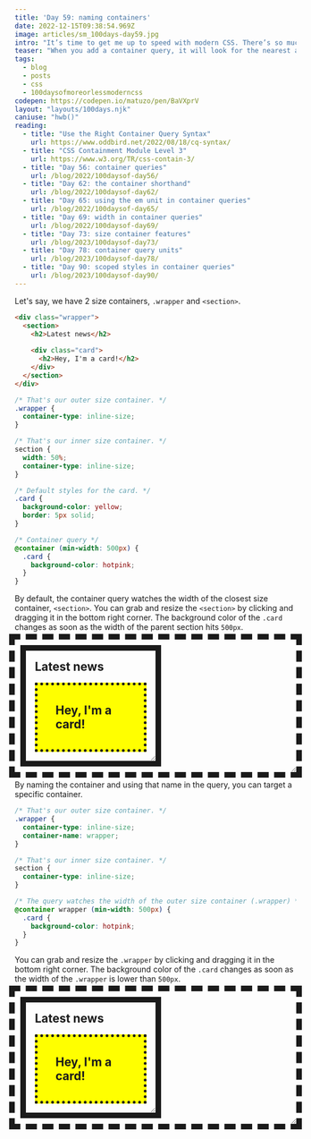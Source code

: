 ```yaml
---
title: 'Day 59: naming containers'
date: 2022-12-15T09:38:54.969Z
image: articles/sm_100days-day59.jpg
intro: "It’s time to get me up to speed with modern CSS. There’s so much new in CSS that I know too little about. To change that I’ve started [#100DaysOfMoreOrLessModernCSS](/blog/2022/100-days-of-more-or-less-modern-css/). Why more or less modern CSS? Because some topics will be about cutting-edge features, while other stuff has been around for quite a while already, but I just have little to no experience with it."
teaser: "When you add a container query, it will look for the nearest ancestor container, by default. If you have multiple nested containers or if you just want to make sure that your query uses the right container, you can name containers and query them specifically."
tags:
  - blog
  - posts
  - css
  - 100daysofmoreorlessmoderncss
codepen: https://codepen.io/matuzo/pen/BaVXprV
layout: "layouts/100days.njk"
caniuse: "hwb()"
reading:
  - title: "Use the Right Container Query Syntax"
    url: https://www.oddbird.net/2022/08/18/cq-syntax/
  - title: "CSS Containment Module Level 3"
    url: https://www.w3.org/TR/css-contain-3/
  - title: "Day 56: container queries"
    url: /blog/2022/100daysof-day56/
  - title: "Day 62: the container shorthand"
    url: /blog/2022/100daysof-day62/
  - title: "Day 65: using the em unit in container queries"
    url: /blog/2022/100daysof-day65/
  - title: "Day 69: width in container queries"
    url: /blog/2022/100daysof-day69/
  - title: "Day 73: size container features"
    url: /blog/2023/100daysof-day73/
  - title: "Day 78: container query units"
    url: /blog/2023/100daysof-day78/
  - title: "Day 90: scoped styles in container queries"
    url: /blog/2023/100daysof-day90/
---
```

Let's say, we have 2 size containers, `.wrapper`  and `<section>`.

```html
<div class="wrapper">
  <section>
    <h2>Latest news</h2>
    
    <div class="card">
      <h2>Hey, I'm a card!</h2>
    </div>
  </section>
</div>
```

```css
/* That's our outer size container. */
.wrapper {
  container-type: inline-size;
}

/* That's our inner size container. */
section {
  width: 50%;
  container-type: inline-size;
}

/* Default styles for the card. */
.card {
  background-color: yellow;
  border: 5px solid;
}

/* Container query */
@container (min-width: 500px) {
  .card {
    background-color: hotpink;
  }
}
```

<style>
  [data-sample] .wrapper {
    container-type: inline-size;
    outline: 10px dashed;
    padding: 20px;
        resize: horizontal;
    overflow: auto;
  }

  [data-sample].sample2 .wrapper {
    container-name: wrapper;
  }

  [data-sample] section {
    width: 50%;
    container-type: inline-size;
    outline: 10px solid;
    resize: horizontal;
    overflow: auto;
  }

  [data-sample] .card {
    background-color: yellow;
    border: 5px solid;
    padding: 1rem;
    margin: 1rem;
  }

  [data-sample] h2 {
     margin: 1rem;
  }

  [data-sample] .card h2 {
    background: none;
  }


  @container (min-width: 500px) {
    [data-sample] .card {
      background-color: hotpink;
    }
  }

  @media (min-width: 500px) {
    [data-sample] .card {
      border-style: dotted;
    }
  }


@container wrapper (min-width: 500px) {
  .sample2 .card {
    background-color: hotpink;
  }
}
</style>

By default, the container query watches the width of the closest size container, `<section>`. You can grab and resize the `<section>` by clicking and dragging it in the bottom right corner. The background color of the `.card` changes as soon as the width of the parent section hits `500px`.

<div data-sample="demo">
<div class="wrapper">
<section>
<h2>Latest news</h2>

<div class="card">
<h2>Hey, I'm a card!</h2>
</div>
</section>
</div>
</div>

By naming the container and using that name in the query, you can target a specific container.

```css
/* That's our outer size container. */
.wrapper {
  container-type: inline-size;
  container-name: wrapper;
}

/* That's our inner size container. */
section {
  container-type: inline-size;
}

/* The query watches the width of the outer size container (.wrapper) */
@container wrapper (min-width: 500px) {
  .card {
    background-color: hotpink;
  }
}
```

You can grab and resize the `.wrapper` by clicking and dragging it in the bottom right corner. The background color of the `.card` changes as soon as the width of the `.wrapper` is lower than `500px`.

<div data-sample="demo" class="sample2">
<div class="wrapper">
<section>
<h2>Latest news</h2>

<div class="card">
<h2>Hey, I'm a card!</h2>
</div>
</section>
</div>
</div>